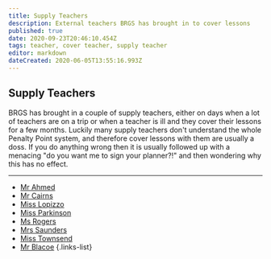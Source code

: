 ```yaml
---
title: Supply Teachers
description: External teachers BRGS has brought in to cover lessons
published: true
date: 2020-09-23T20:46:10.454Z
tags: teacher, cover teacher, supply teacher
editor: markdown
dateCreated: 2020-06-05T13:55:16.993Z
---
```


## Supply Teachers
BRGS has brought in a couple of supply teachers, either on days when a lot of teachers are on a trip or when a teacher is ill and they cover their lessons for a few months.
Luckily many supply teachers don't understand the whole Penalty Point system, and therefore cover lessons with them are usually a doss. If you do anything wrong then it is usually followed up with a menacing "do you want me to sign your planner?!" and then wondering why this has no effect.
___

- [Mr Ahmed](/teachers/supply/lemon-curd)
- [Mr Cairns](/teachers/past/mr-cairns)
- [Miss Lopizzo](/teachers/supply/miss-lopizzo)
- [Miss Parkinson](/teachers/supply/miss-parkinson)
- [Ms Rogers](/teachers/past/ms-rogers)
- [Mrs Saunders](/teachers/supply/mrs-saunders)
- [Miss Townsend](/teachers/past/miss-townsend)
- [Mr Blacoe](/teachers/supply/mr-blacoe)
{.links-list}

